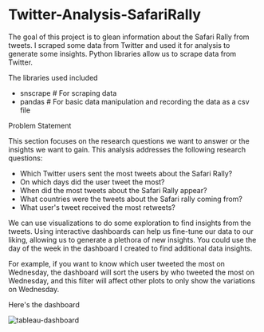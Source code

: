 # Twitter-Analysis-SafariRally
<p> The goal of this project is to glean information about the Safari Rally from tweets. I scraped some data from Twitter and used it for analysis to generate some insights. Python libraries allow us to scrape data from Twitter.
</p>
<p> The libraries used included </p>
<ul>
<li>snscrape # For scraping data
<li>pandas # For basic data manipulation and recording the data as a csv file
</ul>
<p>Problem Statement </p>
<p> This section focuses on the research questions we want to answer or the insights we want to gain. This analysis addresses the following research questions:</p>
<ul>
<li>Which Twitter users sent the most tweets about the Safari Rally?
<li> On which days did the user tweet the most?
<li> When did the most tweets about the Safari Rally appear?
<li> What countries were the tweets about the Safari rally coming from?
<li> What user's tweet received the most retweets?
</ul>
<p> We can use visualizations to do some exploration to find insights from the tweets. Using interactive dashboards can help us fine-tune our data to our liking, allowing us to generate a plethora of new insights. You could use the day of the week in the dashboard I created to find additional data insights.</p>
<p> For example, if you want to know which user tweeted the most on Wednesday, the dashboard will sort the users by who tweeted the most on Wednesday, and this filter will affect other plots to only show the variations on Wednesday.</p>
<p> Here's the dashboard </p>
<img src = "C:/Users/admin/Pictures/Screenshots.dashboard.png" alt = "tableau-dashboard">
